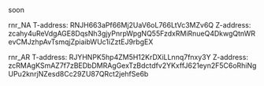 soon

rnr_NA
T-address: RNJH663aPf66Mj2UaV6oL766LtVc3MZv6Q 
Z-address: zcahy4uReVdgAGE8DqsNh3gjyPnrpWpgNQ55FzdxRMiRnueQ4DkwgQtnWRevCMJzhpAvTsmqjZpiaibWUc1iZztEJ9rbgEX

rnr_AR
T-address: RJYHNPK5hp4ZM5H12KrDXiLLnnq7fnxy3Y 
Z-address: zcRMAgKSmAZ7f7zBEDbDMRAgGexTzBdctdfv2YKxffJ621eyn2F5C6oRhiNgUPu2knrjNZesd8Cc29ZU87QRct2jehfSe6b
